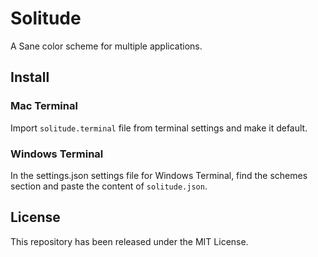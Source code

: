 # Solitude

A Sane color scheme for multiple applications.

## Install

### Mac Terminal

Import `solitude.terminal` file from terminal settings and make it default.

### Windows Terminal

In the settings.json settings file for Windows Terminal, find the schemes section and paste the content of `solitude.json`.

## License

This repository has been released under the MIT License.
